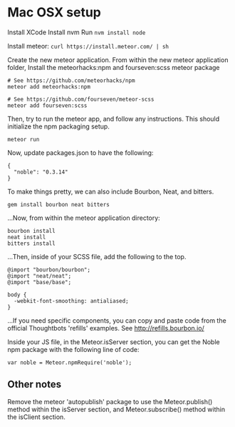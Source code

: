 
# Mac OSX setup
Install XCode
Install nvm
Run `nvm install node`


Install meteor: `curl https://install.meteor.com/ | sh`


Create the new meteor application.
From within the new meteor application folder,
Install the meteorhacks:npm and fourseven:scss meteor package
```
# See https://github.com/meteorhacks/npm
meteor add meteorhacks:npm

# See https://github.com/fourseven/meteor-scss
meteor add fourseven:scss
```

Then, try to run the meteor app, and follow any instructions. This should initialize the npm packaging setup.
```
meteor run
```

Now, update packages.json to have the following:

```
{
  "noble": "0.3.14"
}
```

To make things pretty, we can also include Bourbon, Neat, and bitters.

```
gem install bourbon neat bitters
```

...Now, from within the meteor application directory:
```
bourbon install
neat install
bitters install
```

...Then, inside of your SCSS file, add the following to the top.
```
@import "bourbon/bourbon";
@import "neat/neat";
@import "base/base";

body {
  -webkit-font-smoothing: antialiased;
}
```

...If you need specific components, you can copy and paste code from the official Thoughtbots 'refills' examples. See http://refills.bourbon.io/



Inside your JS file, in the Meteor.isServer section, you can get the Noble npm package with the following line of code:

```
var noble = Meteor.npmRequire('noble');
```

## Other notes
Remove the meteor 'autopublish' package to use the Meteor.publish() method within the isServer section, and Meteor.subscribe() method within the isClient section.
